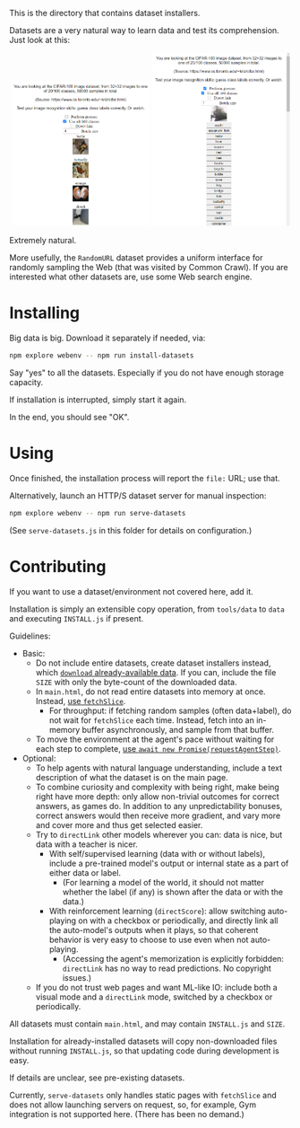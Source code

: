 This is the directory that contains dataset installers.

Datasets are a very natural way to learn data and test its comprehension. Just look at this:

<p style="text-align:center">
    <img width=49% src="docs/cifar100.png">
    <img width=49% src="docs/cifar100-test.png">
</p>

Extremely natural.

More usefully, the `RandomURL` dataset provides a uniform interface for randomly sampling the Web (that was visited by Common Crawl). If you are interested what other datasets are, use some Web search engine.

# Installing

Big data is big. Download it separately if needed, via:

```bash
npm explore webenv -- npm run install-datasets
```

Say "yes" to all the datasets. Especially if you do not have enough storage capacity.

If installation is interrupted, simply start it again.

In the end, you should see "OK".

# Using

Once finished, the installation process will report the `file:` URL; use that.

Alternatively, launch an HTTP/S dataset server for manual inspection:

```bash
npm explore webenv -- npm run serve-datasets
```

(See `serve-datasets.js` in this folder for details on configuration.)

# Contributing

If you want to use a dataset/environment not covered here, add it.

Installation is simply an extensible copy operation, from `tools/data` to `data` and executing `INSTALL.js` if present.

Guidelines:
- Basic:
    - Do not include entire datasets, create dataset installers instead, which [`download` already-available data](docs/download.js). If you can, include the file `SIZE` with only the byte-count of the downloaded data.
    - In `main.html`, do not read entire datasets into memory at once. Instead, [use `fetchSlice`](docs/fetchSlice.js).
        - For throughput: if fetching random samples (often data+label), do not wait for `fetchSlice` each time. Instead, fetch into an in-memory buffer asynchronously, and sample from that buffer.
    - To move the environment at the agent's pace without waiting for each step to complete, [use `await new Promise(requestAgentStep)`](docs/requestAgentStep.js).
- Optional:
    - To help agents with natural language understanding, include a text description of what the dataset is on the main page.
    - To combine curiosity and complexity with being right, make being right have more depth: only allow non-trivial outcomes for correct answers, as games do. In addition to any unpredictability bonuses, correct answers would then receive more gradient, and vary more and cover more and thus get selected easier.
    - Try to `directLink` other models wherever you can: data is nice, but data with a teacher is nicer.
        - With self/supervised learning (data with or without labels), include a pre-trained model's output or internal state as a part of either data or label.
            - (For learning a model of the world, it should not matter whether the label (if any) is shown after the data or with the data.)
        - With reinforcement learning (`directScore`): allow switching auto-playing on with a checkbox or periodically, and directly link all the auto-model's outputs when it plays, so that coherent behavior is very easy to choose to use even when not auto-playing.
            - (Accessing the agent's memorization is explicitly forbidden: `directLink` has no way to read predictions. No copyright issues.)
    - If you do not trust web pages and want ML-like IO: include both a visual mode and a `directLink` mode, switched by a checkbox or periodically.

All datasets must contain `main.html`, and may contain `INSTALL.js` and `SIZE`.

Installation for already-installed datasets will copy non-downloaded files without running `INSTALL.js`, so that updating code during development is easy.

If details are unclear, see pre-existing datasets.

Currently, `serve-datasets` only handles static pages with `fetchSlice` and does not allow launching servers on request, so, for example, Gym integration is not supported here. (There has been no demand.)